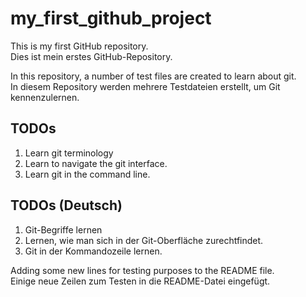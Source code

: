 # my_first_github_project
This is my first GitHub repository.  
Dies ist mein erstes GitHub-Repository.

In this repository, a number of test files are created to learn about git.  
In diesem Repository werden mehrere Testdateien erstellt, um Git kennenzulernen.

## TODOs
1. Learn git terminology
2. Learn to navigate the git interface.
3. Learn git in the command line.
## TODOs (Deutsch)
1. Git-Begriffe lernen
2. Lernen, wie man sich in der Git-Oberfläche zurechtfindet.
3. Git in der Kommandozeile lernen.

Adding some new lines for testing purposes to the README file.  
Einige neue Zeilen zum Testen in die README-Datei eingefügt.
